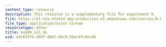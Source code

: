```yaml
---
content_type: resource
description: This resource is a supplementary file for experiment 9.
file: https://ol-ocw-studio-app-production.s3.amazonaws.com/courses/8-02t-electricity-and-magnetism-spring-2005/a4c635fe385fd9e7dbc950ac97cdecd0_exp09_sol.ds
file_type: application/octet-stream
resourcetype: Other
title: exp09_sol.ds
uid: a4c635fe-385f-d9e7-dbc9-50ac97cdecd0
---
```

